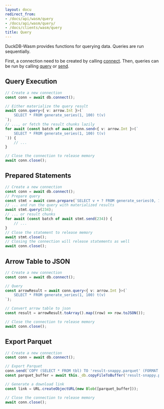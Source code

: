 ```yaml
---
layout: docu
redirect_from:
- /docs/api/wasm/query
- /docs/api/wasm/query/
- /docs/clients/wasm/query
title: Query
---
```


DuckDB-Wasm provides functions for querying data. Queries are run sequentially.

First, a connection need to be created by calling [connect](https://shell.duckdb.org/docs/classes/index.AsyncDuckDB.html#connect). Then, queries can be run by calling [query](https://shell.duckdb.org/docs/classes/index.AsyncDuckDBConnection.html#query) or [send](https://shell.duckdb.org/docs/classes/index.AsyncDuckDBConnection.html#send).

## Query Execution

```ts
// Create a new connection
const conn = await db.connect();

// Either materialize the query result
await conn.query<{ v: arrow.Int }>(`
    SELECT * FROM generate_series(1, 100) t(v)
`);
// ..., or fetch the result chunks lazily
for await (const batch of await conn.send<{ v: arrow.Int }>(`
    SELECT * FROM generate_series(1, 100) t(v)
`)) {
    // ...
}

// Close the connection to release memory
await conn.close();
```

## Prepared Statements

```ts
// Create a new connection
const conn = await db.connect();
// Prepare query
const stmt = await conn.prepare(`SELECT v + ? FROM generate_series(0, 10_000) t(v);`);
// ... and run the query with materialized results
await stmt.query(234);
// ... or result chunks
for await (const batch of await stmt.send(234)) {
    // ...
}
// Close the statement to release memory
await stmt.close();
// Closing the connection will release statements as well
await conn.close();
```

## Arrow Table to JSON

```ts
// Create a new connection
const conn = await db.connect();

// Query
const arrowResult = await conn.query<{ v: arrow.Int }>(`
    SELECT * FROM generate_series(1, 100) t(v)
`);

// Convert arrow table to json
const result = arrowResult.toArray().map((row) => row.toJSON());

// Close the connection to release memory
await conn.close();
```

## Export Parquet

```ts
// Create a new connection
const conn = await db.connect();

// Export Parquet
conn.send(`COPY (SELECT * FROM tbl) TO 'result-snappy.parquet' (FORMAT parquet);`);
const parquet_buffer = await this._db.copyFileToBuffer('result-snappy.parquet');

// Generate a download link
const link = URL.createObjectURL(new Blob([parquet_buffer]));

// Close the connection to release memory
await conn.close();
```